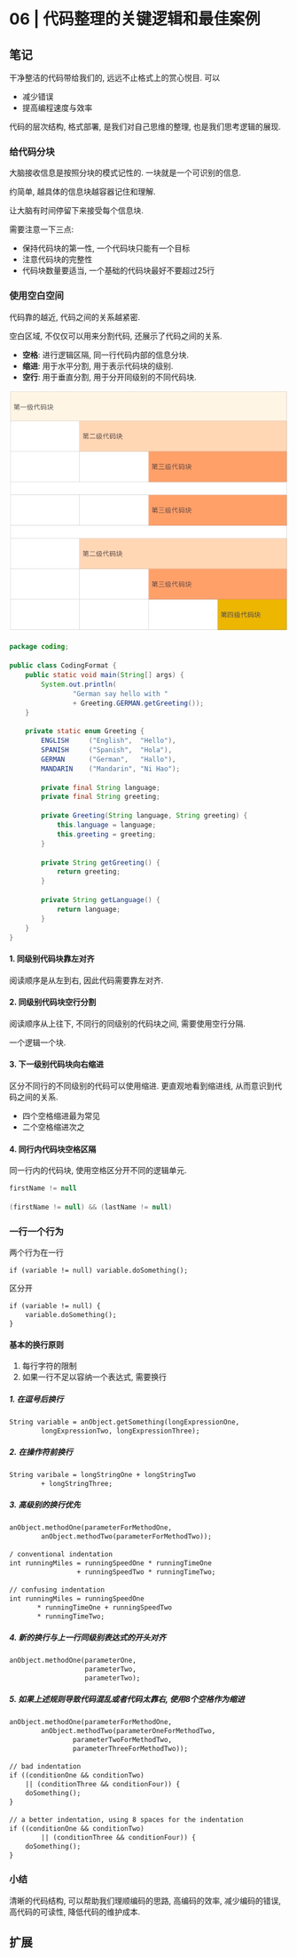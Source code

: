 # 06 | 代码整理的关键逻辑和最佳案例

## 笔记

干净整洁的代码带给我们的, 远远不止格式上的赏心悦目. 可以

* 减少错误
* 提高编程速度与效率

代码的层次结构, 格式部署, 是我们对自己思维的整理, 也是我们思考逻辑的展现.

### 给代码分块

大脑接收信息是按照分块的模式记性的. 一块就是一个可识别的信息.

约简单, 越具体的信息块越容器记住和理解. 

让大脑有时间停留下来接受每个信息块.

需要注意一下三点:

* 保持代码块的第一性, 一个代码块只能有一个目标
* 注意代码块的完整性
* 代码块数量要适当, 一个基础的代码块最好不要超过25行

### 使用空白空间

代码靠的越近, 代码之间的关系越紧密.

空白区域, 不仅仅可以用来分割代码, 还展示了代码之间的关系.

* **空格**: 进行逻辑区隔, 同一行代码内部的信息分块.
* **缩进**: 用于水平分割, 用于表示代码块的级别.
* **空行**: 用于垂直分割, 用于分开同级别的不同代码块.

![](./img/06_01.png)

```java
package coding;

public class CodingFormat {
    public static void main(String[] args) {
        System.out.println(
                "German say hello with "
                + Greeting.GERMAN.getGreeting());
    }

    private static enum Greeting {
        ENGLISH     ("English",  "Hello"),
        SPANISH     ("Spanish",  "Hola"),
        GERMAN      ("German",   "Hallo"),
        MANDARIN    ("Mandarin", "Ni Hao");

        private final String language;
        private final String greeting;

        private Greeting(String language, String greeting) {
            this.language = language;
            this.greeting = greeting;
        }

        private String getGreeting() {
            return greeting;
        }
        
        private String getLanguage() {
            return language;
        }
    }
}
```

#### 1. 同级别代码块靠左对齐

阅读顺序是从左到右, 因此代码需要靠左对齐.

#### 2. 同级别代码块空行分割

阅读顺序从上往下, 不同行的同级别的代码块之间, 需要使用空行分隔.

一个逻辑一个块.

#### 3. 下一级别代码块向右缩进

区分不同行的不同级别的代码可以使用缩进. 更直观地看到缩进线, 从而意识到代码之间的关系.

* 四个空格缩进最为常见
* 二个空格缩进次之

#### 4. 同行内代码块空格区隔

同一行内的代码块, 使用空格区分开不同的逻辑单元.

```java
firstName != null

(firstName != null) && (lastName != null)
```

### 一行一个行为

两个行为在一行

```
if (variable != null) variable.doSomething();
```

区分开

```
if (variable != null) {
    variable.doSomething();
}
```

#### 基本的换行原则

1. 每行字符的限制
2. 如果一行不足以容纳一个表达式, 需要换行

##### 1. 在逗号后换行

```
String variable = anObject.getSomething(longExpressionOne,
        longExpressionTwo, longExpressionThree);
```

##### 2. 在操作符前换行

```
String varibale = longStringOne + longStringTwo
        + longStringThree;
```

##### 3. 高级别的换行优先

```
anObject.methodOne(parameterForMethodOne,
        anObject.methodTwo(parameterForMethodTwo));

/ conventional indentation
int runningMiles = runningSpeedOne * runningTimeOne
                 + runningSpeedTwo * runningTimeTwo;

// confusing indentation                           
int runningMiles = runningSpeedOne
       * runningTimeOne + runningSpeedTwo
       * runningTimeTwo;

```

##### 4. 新的换行与上一行同级别表达式的开头对齐

```
anObject.methodOne(parameterOne,
                   parameterTwo,
                   parameterTwo);
```

##### 5. 如果上述规则导致代码混乱或者代码太靠右, 使用8个空格作为缩进

```
anObject.methodOne(parameterForMethodOne,
        anObject.methodTwo(parameterOneForMethodTwo,
                parameterTwoForMethodTwo,
                parameterThreeForMethodTwo));

// bad indentation
if ((conditionOne && conditionTwo)
    || (conditionThree && conditionFour)) {
    doSomething();  
}

// a better indentation, using 8 spaces for the indentation
if ((conditionOne && conditionTwo)
        || (conditionThree && conditionFour)) {
    doSomething();  
}
```

### 小结

清晰的代码结构, 可以帮助我们理顺编码的思路, 高编码的效率, 减少编码的错误, 高代码的可读性, 降低代码的维护成本.

## 扩展